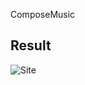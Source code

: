 ComposeMusic

## Result
![Site](https://user-images.githubusercontent.com/4679634/232308843-27e1f35d-6f42-4cc0-92b5-1c5867c773ba.png)
